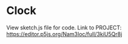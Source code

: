 # Clock
View sketch.js file for code.
Link to PROJECT: https://editor.p5js.org/Nam3loc/full/3kiU5Qr8j
